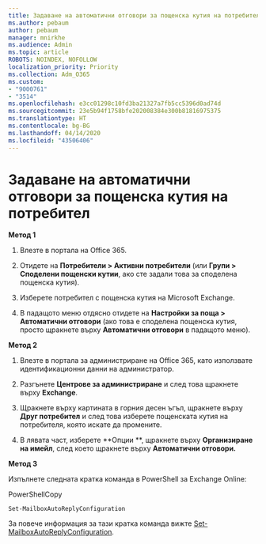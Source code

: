 ```yaml
---
title: Задаване на автоматични отговори за пощенска кутия на потребител
ms.author: pebaum
author: pebaum
manager: mnirkhe
ms.audience: Admin
ms.topic: article
ROBOTS: NOINDEX, NOFOLLOW
localization_priority: Priority
ms.collection: Adm_O365
ms.custom:
- "9000761"
- "3514"
ms.openlocfilehash: e3cc01298c10fd3ba21327a7fb5cc5396d0ad74d
ms.sourcegitcommit: 23e5b94f1758bfe202008384e300b81816975375
ms.translationtype: HT
ms.contentlocale: bg-BG
ms.lasthandoff: 04/14/2020
ms.locfileid: "43506406"
---
```

# <a name="set-auto-replies-for-a-users-mailbox"></a>Задаване на автоматични отговори за пощенска кутия на потребител

**Метод 1**

1. Влезте в портала на Office 365.

2. Отидете на **Потребители > Активни потребители** (или **Групи > Споделени пощенски кутии**, ако сте задали това за споделена пощенска кутия).

3. Изберете потребител с пощенска кутия на Microsoft Exchange.

4. В падащото меню отдясно отидете на **Настройки за поща > Автоматични отговори** (ако това е споделена пощенска кутия, просто щракнете върху **Автоматични отговори** в падащото меню).

**Метод 2**

1. Влезте в портала за администриране на Office 365, като използвате идентификационни данни на администратор.

2. Разгънете **Центрове за администриране** и след това щракнете върху **Exchange**.

3. Щракнете върху картината в горния десен ъгъл, щракнете върху **Друг потребител** и след това изберете пощенската кутия на потребителя, която искате да промените.

4. В лявата част, изберете **Опции **, щракнете върху **Организиране на имейл**, след което щракнете върху **Автоматични отговори.**

**Метод 3**

Изпълнете следната кратка команда в PowerShell за Exchange Online:

PowerShellCopy

    Set-MailboxAutoReplyConfiguration

За повече информация за тази кратка команда вижте [Set-MailboxAutoReplyConfiguration](https://docs.microsoft.com/powershell/module/exchange/mailboxes/set-mailboxautoreplyconfiguration).
